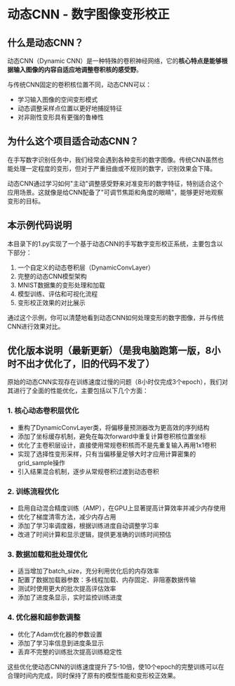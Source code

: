 # 动态CNN - 数字图像变形校正

## 什么是动态CNN？

动态CNN（Dynamic CNN）是一种特殊的卷积神经网络，它的**核心特点是能够根据输入图像的内容自适应地调整卷积核的感受野**。

与传统CNN固定的卷积核位置不同，动态CNN可以：
- 学习输入图像的空间变形模式
- 动态调整采样点位置以更好地捕捉特征
- 对非刚性变形具有更强的鲁棒性

## 为什么这个项目适合动态CNN？

在手写数字识别任务中，我们经常会遇到各种变形的数字图像。传统CNN虽然也能处理一定程度的变形，但对于严重扭曲或不规则的数字，识别效果会下降。

动态CNN通过学习如何"主动"调整感受野来对准变形的数字特征，特别适合这个应用场景。这就像是给CNN配备了"可调节焦距和角度的眼睛"，能够更好地观察变形的目标。

## 本示例代码说明

本目录下的1.py实现了一个基于动态CNN的手写数字变形校正系统，主要包含以下部分：

1. 一个自定义的动态卷积层（DynamicConvLayer）
2. 完整的动态CNN模型架构
3. MNIST数据集的变形处理和加载
4. 模型训练、评估和可视化流程
5. 变形校正效果的对比展示

通过这个示例，你可以清楚地看到动态CNN如何处理变形的数字图像，并与传统CNN进行效果对比。

## 优化版本说明（最新更新）（是我电脑跑第一版，8小时不出才优化了，旧的代码不发了）

原始的动态CNN实现存在训练速度过慢的问题（8小时仅完成3个epoch），我们对其进行了全面的性能优化，主要包括以下几个方面：

### 1. 核心动态卷积层优化
- 重构了DynamicConvLayer类，将偏移量预测器改为更高效的序列结构
- 添加了坐标缓存机制，避免在每次forward中重复计算卷积核位置坐标
- 优化了主卷积层设计，直接使用常规卷积核而不是先重复输入再用1x1卷积
- 实现了选择性变形采样，只有当偏移量足够大时才应用计算密集的grid_sample操作
- 引入结果混合机制，逐步从常规卷积过渡到动态卷积

### 2. 训练流程优化
- 启用自动混合精度训练（AMP），在GPU上显著提高计算效率并减少内存使用
- 优化了梯度清零方法，减少内存占用
- 添加了学习率调度器，根据训练进度自动调整学习率
- 改进了时间计算和显示逻辑，提供更准确的训练时间预估

### 3. 数据加载和批处理优化
- 适当增加了batch_size，充分利用优化后的内存效率
- 配置了数据加载器参数：多线程加载、内存固定、非阻塞数据传输
- 测试时使用更大的批次提高评估效率
- 添加了进度条显示，实时监控训练进度

### 4. 优化器和超参数调整
- 优化了Adam优化器的参数设置
- 添加了学习率信息到进度条显示
- 丢弃不完整的训练批次提高训练稳定性

这些优化使动态CNN的训练速度提升了5-10倍，使10个epoch的完整训练可以在合理时间内完成，同时保持了原有的模型性能和变形校正效果。